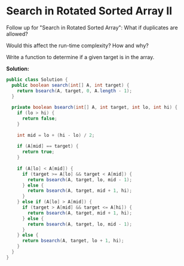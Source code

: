 # Search in Rotated Sorted Array II

Follow up for "Search in Rotated Sorted Array":
What if duplicates are allowed?

Would this affect the run-time complexity? How and why?

Write a function to determine if a given target is in the array.

**Solution:**
```java
public class Solution {
  public boolean search(int[] A, int target) {
    return bsearch(A, target, 0, A.length - 1);
  }
    
  private boolean bsearch(int[] A, int target, int lo, int hi) {
    if (lo > hi) {
      return false;
    }
        
    int mid = lo + (hi - lo) / 2;
        
    if (A[mid] == target) {
      return true;
    }
        
    if (A[lo] < A[mid]) {
      if (target >= A[lo] && target < A[mid]) {
        return bsearch(A, target, lo, mid - 1);
      } else {
        return bsearch(A, target, mid + 1, hi);
      }
    } else if (A[lo] > A[mid]) {
      if (target > A[mid] && target <= A[hi]) {
        return bsearch(A, target, mid + 1, hi);
      } else {
        return bsearch(A, target, lo, mid - 1);
      }
    } else {
      return bsearch(A, target, lo + 1, hi);
    }
  }
}
```